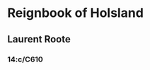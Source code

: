 <!--
    This book lists the last 6 centuries of Nottain's rulers, a little about their reign, and most importantly provides context for the dating system
-->
# Reignbook of Holsland
## Laurent Roote
### 14:c/C610